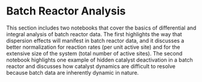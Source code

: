 # Batch Reactor Analysis

This section includes two notebooks that cover the basics of differential and integral analysis of batch reactor data. The first highlights the way that dispersion effects will manifest in batch reactor data, and it discusses a better normalization for reaction rates (per unit active site) and for the extensive size of the system (total number of active sites). The second notebook highlights one example of hidden catalyst deactivation in a batch reactor and discusses how catalyst dynamics are difficult to resolve because batch data are inherently dynamic in nature.   